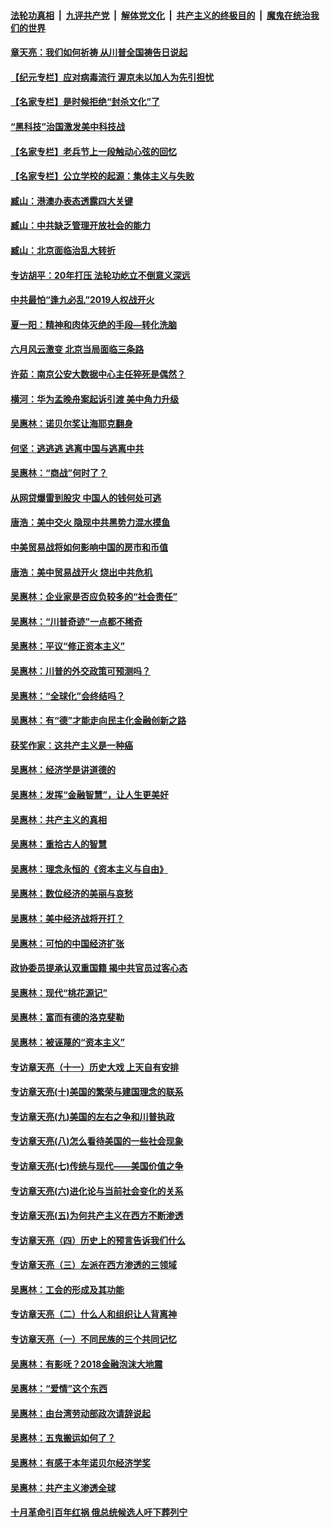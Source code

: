 

####  [法轮功真相](../../../../basic/blob/master/README.md?t=07021702) &nbsp;|&nbsp; [九评共产党](../../../../9ping.md/blob/master/README.md?t=07021702) &nbsp;|&nbsp; [解体党文化](../../../../jtdwh.md/blob/master/README.md?t=07021702)  &nbsp;|&nbsp; [共产主义的终极目的](../../../../gczydzjmd.md/blob/master/README.md?t=07021702) &nbsp;|&nbsp; [魔鬼在统治我们的世界](../../../../mgztzwmdsj.md/blob/master/README.md?t=07021702) 

#### [章天亮：我们如何祈祷 从川普全国祷告日说起](../pages/nsc423/n11944627.md?t=07021702) 

#### [【纪元专栏】应对病毒流行 渥京未以加人为先引担忧](../pages/nsc423/n11875714.md?t=07021702) 

#### [【名家专栏】是时候拒绝“封杀文化”了](../pages/nsc423/n11814093.md?t=07021702) 

#### [“黑科技”治国激发美中科技战](../pages/nsc423/n11638056.md?t=07021702) 

#### [【名家专栏】老兵节上一段触动心弦的回忆](../pages/nsc423/n11646016.md?t=07021702) 

#### [【名家专栏】公立学校的起源：集体主义与失败](../pages/nsc423/n11601833.md?t=07021702) 

#### [臧山：港澳办表态透露四大关键](../pages/nsc423/n11421628.md?t=07021702) 

#### [臧山：中共缺乏管理开放社会的能力](../pages/nsc423/n11407457.md?t=07021702) 

#### [臧山：北京面临治乱大转折](../pages/nsc423/n11406895.md?t=07021702) 

#### [专访胡平：20年打压 法轮功屹立不倒意义深远](../pages/nsc423/n11398800.md?t=07021702) 

#### [中共最怕“逢九必乱”2019人权战开火](../pages/nsc423/n11385248.md?t=07021702) 

#### [夏一阳：精神和肉体灭绝的手段—转化洗脑](../pages/nsc423/n11368250.md?t=07021702) 

#### [六月风云激变 北京当局面临三条路](../pages/nsc423/n11313668.md?t=07021702) 

#### [许茹：南京公安大数据中心主任猝死是偶然？](../pages/nsc423/n11064744.md?t=07021702) 

#### [横河：华为孟晚舟案起诉引渡 美中角力升级](../pages/nsc423/n11027230.md?t=07021702) 

#### [吴惠林：诺贝尔奖让海耶克翻身](../pages/nsc423/n10890049.md?t=07021702) 

#### [何坚：逃逃逃 逃离中国与逃离中共](../pages/nsc423/n10592891.md?t=07021702) 

#### [吴惠林：“商战”何时了？](../pages/nsc423/n10573558.md?t=07021702) 

#### [从网贷爆雷到股灾 中国人的钱何处可逃](../pages/nsc423/n10572800.md?t=07021702) 

#### [唐浩：美中交火 隐现中共黑势力混水摸鱼](../pages/nsc423/n10544040.md?t=07021702) 

#### [中美贸易战将如何影响中国的房市和币值](../pages/nsc423/n10543697.md?t=07021702) 

#### [唐浩：美中贸易战开火 烧出中共危机](../pages/nsc423/n10540126.md?t=07021702) 

#### [吴惠林：企业家是否应负较多的“社会责任”](../pages/nsc423/n10535022.md?t=07021702) 

#### [吴惠林：“川普奇迹”一点都不稀奇](../pages/nsc423/n10512808.md?t=07021702) 

#### [吴惠林：平议“修正资本主义”](../pages/nsc423/n10495724.md?t=07021702) 

#### [吴惠林：川普的外交政策可预测吗？](../pages/nsc423/n10462387.md?t=07021702) 

#### [吴惠林：“全球化”会终结吗？](../pages/nsc423/n10452838.md?t=07021702) 

#### [吴惠林：有“德”才能走向民主化金融创新之路](../pages/nsc423/n10432292.md?t=07021702) 

#### [获奖作家：这共产主义是一种癌](../pages/nsc423/n10431541.md?t=07021702) 

#### [吴惠林：经济学是讲道德的](../pages/nsc423/n10398014.md?t=07021702) 

#### [吴惠林：发挥“金融智慧”，让人生更美好](../pages/nsc423/n10375019.md?t=07021702) 

#### [吴惠林：共产主义的真相](../pages/nsc423/n10351394.md?t=07021702) 

#### [吴惠林：重拾古人的智慧](../pages/nsc423/n10337691.md?t=07021702) 

#### [吴惠林：理念永恒的《资本主义与自由》](../pages/nsc423/n10316274.md?t=07021702) 

#### [吴惠林：数位经济的美丽与哀愁](../pages/nsc423/n10292946.md?t=07021702) 

#### [吴惠林：美中经济战将开打？](../pages/nsc423/n10258825.md?t=07021702) 

#### [吴惠林：可怕的中国经济扩张](../pages/nsc423/n10219147.md?t=07021702) 

#### [政协委员提承认双重国籍 揭中共官员过客心态](../pages/nsc423/n10208809.md?t=07021702) 

#### [吴惠林：现代“桃花源记”](../pages/nsc423/n10185234.md?t=07021702) 

#### [吴惠林：富而有德的洛克斐勒](../pages/nsc423/n10142264.md?t=07021702) 

#### [吴惠林：被诬蔑的“资本主义”](../pages/nsc423/n10124816.md?t=07021702) 

#### [专访章天亮（十一）历史大戏 上天自有安排](../pages/nsc423/n10094905.md?t=07021702) 

#### [专访章天亮(十)美国的繁荣与建国理念的联系](../pages/nsc423/n10094899.md?t=07021702) 

#### [专访章天亮(九)美国的左右之争和川普执政](../pages/nsc423/n10094889.md?t=07021702) 

#### [专访章天亮(八)怎么看待美国的一些社会现象](../pages/nsc423/n10094857.md?t=07021702) 

#### [专访章天亮(七)传统与现代——美国价值之争](../pages/nsc423/n10093140.md?t=07021702) 

#### [专访章天亮(六)进化论与当前社会变化的关系](../pages/nsc423/n10092036.md?t=07021702) 

#### [专访章天亮(五)为何共产主义在西方不断渗透](../pages/nsc423/n10083620.md?t=07021702) 

#### [专访章天亮（四）历史上的预言告诉我们什么](../pages/nsc423/n10083606.md?t=07021702) 

#### [专访章天亮（三）左派在西方渗透的三领域](../pages/nsc423/n10081115.md?t=07021702) 

#### [吴惠林：工会的形成及其功能](../pages/nsc423/n10080633.md?t=07021702) 

#### [专访章天亮（二）什么人和组织让人背离神](../pages/nsc423/n10076637.md?t=07021702) 

#### [专访章天亮（一）不同民族的三个共同记忆](../pages/nsc423/n10074188.md?t=07021702) 

#### [吴惠林：有影呒？2018金融泡沫大地震](../pages/nsc423/n10040534.md?t=07021702) 

#### [吴惠林：“爱情”这个东西](../pages/nsc423/n10019423.md?t=07021702) 

#### [吴惠林：由台湾劳动部政次请辞说起](../pages/nsc423/n9979679.md?t=07021702) 

#### [吴惠林：五鬼搬运如何了？](../pages/nsc423/n9925338.md?t=07021702) 

#### [吴惠林：有感于本年诺贝尔经济学奖](../pages/nsc423/n9871883.md?t=07021702) 

#### [吴惠林：共产主义渗透全球](../pages/nsc423/n9812748.md?t=07021702) 

#### [十月革命引百年红祸 俄总统候选人吁下葬列宁](../pages/nsc423/n9810182.md?t=07021702) 

